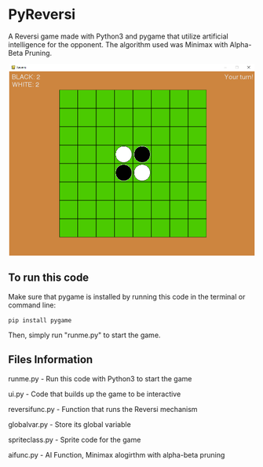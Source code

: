 # PyReversi

A Reversi game made with Python3 and pygame that utilize artificial intelligence for the opponent. The algorithm used was Minimax with Alpha-Beta Pruning.

<p align=center>
  <img src="reversiPreview.png" width=500px>
</p>

## To run this code

Make sure that pygame is installed by running this code in the terminal or command line:
```
pip install pygame
```
Then, simply run "runme.py" to start the game.

## Files Information

runme.py - Run this code with Python3 to start the game

ui.py - Code that builds up the game to be interactive

reversifunc.py - Function that runs the Reversi mechanism

globalvar.py - Store its global variable

spriteclass.py - Sprite code for the game

aifunc.py - AI Function, Minimax alogirthm with alpha-beta pruning
